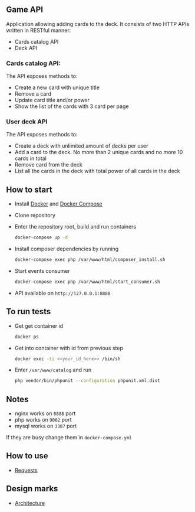 ## Game API
Application allowing adding cards to the deck. It consists of two HTTP APIs written in RESTful manner:
* Cards catalog API
* Deck API

### Cards catalog API:
The API exposes methods to:
* Create a new card with unique title
* Remove a card
* Update card title and/or power
* Show the list of the cards with 3 card per page

### User deck API
The API exposes methods to:
* Create a deck with unlimited amount of decks per user
* Add a card to the deck. No more than 2 unique cards and no more 10 cards in total
* Remove card from the deck
* List all the cards in the deck with total power of all cards in the deck

## How to start
* Install [Docker](https://docs.docker.com/install/) and [Docker Compose](https://docs.docker.com/compose/install/)
* Clone repository
* Enter the repository root, build and run containers
    ```sh
    docker-compose up -d
    ```
* Install composer dependencies by running
  ```sh
  docker-compose exec php /var/www/html/composer_install.sh
    ```
* Start events consumer
  ```sh
  docker-compose exec php /var/www/html/start_consumer.sh
    ```
  
* API available on `http://127.0.0.1:8888`

## To run tests
* Get get container id
    ```sh
    docker ps
    ```
* Get into container with id from previous step
    ```sh
    docker exec -ti <<your_id_here>> /bin/sh
    ```
* Enter `/var/www/catalog` and run
    ```sh
    php vendor/bin/phpunit --configuration phpunit.xml.dist
    ```

## Notes
* nginx works on `8888` port
* php works on `9002` port
* mysql works on `3307` port

If they are busy change them in `docker-compose.yml`

## How to use
* [Requests](doc/requests.md)

## Design marks
* [Architecture](doc/arhitecture.md)